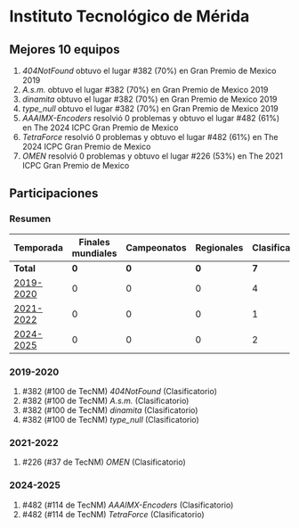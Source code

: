 # Instituto Tecnológico de Mérida

## Mejores 10 equipos

1. _404NotFound_ obtuvo el lugar #382 (70%) en Gran Premio de Mexico 2019
1. _A.s.m._ obtuvo el lugar #382 (70%) en Gran Premio de Mexico 2019
1. _dinamita_ obtuvo el lugar #382 (70%) en Gran Premio de Mexico 2019
1. _type_null_ obtuvo el lugar #382 (70%) en Gran Premio de Mexico 2019
1. _AAAIMX-Encoders_ resolvió 0 problemas y obtuvo el lugar #482 (61%) en The 2024 ICPC Gran Premio de Mexico
1. _TetraForce_ resolvió 0 problemas y obtuvo el lugar #482 (61%) en The 2024 ICPC Gran Premio de Mexico
1. _OMEN_ resolvió 0 problemas y obtuvo el lugar #226 (53%) en The 2021 ICPC Gran Premio de Mexico

## Participaciones

### Resumen

| Temporada | Finales mundiales | Campeonatos | Regionales | Clasificatorios | Equipos |
| --- | --- | --- | --- | --- | --- |
| **Total** | **0** | **0** | **0** | **7** | **7** |
| [2019-2020](#2019-2020) | 0 | 0 | 0 | 4 | 4 |
| [2021-2022](#2021-2022) | 0 | 0 | 0 | 1 | 1 |
| [2024-2025](#2024-2025) | 0 | 0 | 0 | 2 | 2 |

### 2019-2020

1. #382 (#100 de TecNM) _404NotFound_ (Clasificatorio)
1. #382 (#100 de TecNM) _A.s.m._ (Clasificatorio)
1. #382 (#100 de TecNM) _dinamita_ (Clasificatorio)
1. #382 (#100 de TecNM) _type_null_ (Clasificatorio)

### 2021-2022

1. #226 (#37 de TecNM) _OMEN_ (Clasificatorio)

### 2024-2025

1. #482 (#114 de TecNM) _AAAIMX-Encoders_ (Clasificatorio)
1. #482 (#114 de TecNM) _TetraForce_ (Clasificatorio)




